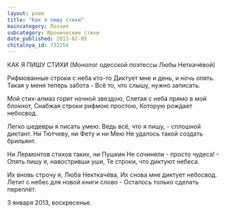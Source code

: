 ```yaml
---
layout: poem
title: "Как я пишу стихи"
maincategory: Поэзия
subcategory: Иронические стихи
date_published: 2013-02-05
chitalnya_id: 733254
---
```




КАК Я ПИШУ СТИХИ
(Монолог одесской поэтессы Любы Неткачёвой)

Рифмованные строки с неба кто-то
Диктует мне и день, и ночь опять.
Такая у меня теперь забота -
Всё то, что слышу, нужно записать.

Мой стих-алмаз горит ночной звездою,
Слетая с неба прямо в мой блокнот,
Снабжая строки рифмою простою,
Которую рождает небосвод.

Легко шедевры я писать умею:
Ведь всё, что я пишу, - сплошной диктант.
Ни Тютчеву, ни Фету и ни Мею
Не удалось такой создать брильянт.

Ни Лермонтов стихов таких, ни Пушкин
Не сочиняли - просто чудеса! -
Опять пишу я, навостривши уши,
Те строки, что диктуют небеса.

Их вновь строчу я, Люба Некткачёва,
Их снова мне диктует небосвод.
Летит с небес для новой книги слово -
Осталось только сделать переплёт.

3 января 2013, воскресенье.






